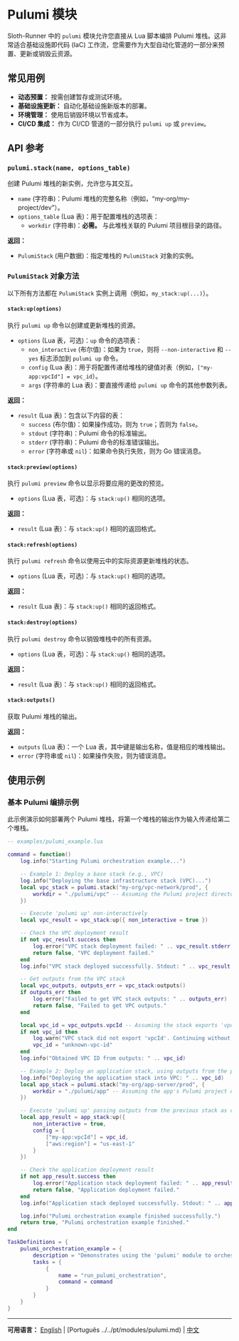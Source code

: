 # Pulumi 模块

Sloth-Runner 中的 `pulumi` 模块允许您直接从 Lua 脚本编排 Pulumi 堆栈。这非常适合基础设施即代码 (IaC) 工作流，您需要作为大型自动化管道的一部分来预置、更新或销毁云资源。

## 常见用例

*   **动态预置：** 按需创建暂存或测试环境。
*   **基础设施更新：** 自动化基础设施新版本的部署。
*   **环境管理：** 使用后销毁环境以节省成本。
*   **CI/CD 集成：** 作为 CI/CD 管道的一部分执行 `pulumi up` 或 `preview`。

## API 参考

### `pulumi.stack(name, options_table)`

创建 Pulumi 堆栈的新实例，允许您与其交互。

*   `name` (字符串)：Pulumi 堆栈的完整名称（例如，“my-org/my-project/dev”）。
*   `options_table` (Lua 表)：用于配置堆栈的选项表：
    *   `workdir` (字符串)：**必需。** 与此堆栈关联的 Pulumi 项目根目录的路径。

**返回：**
*   `PulumiStack` (用户数据)：指定堆栈的 `PulumiStack` 对象的实例。

### `PulumiStack` 对象方法

以下所有方法都在 `PulumiStack` 实例上调用（例如，`my_stack:up(...)`）。

#### `stack:up(options)`

执行 `pulumi up` 命令以创建或更新堆栈的资源。

*   `options` (Lua 表，可选)：`up` 命令的选项表：
    *   `non_interactive` (布尔值)：如果为 `true`，则将 `--non-interactive` 和 `--yes` 标志添加到 `pulumi up` 命令。
    *   `config` (Lua 表)：用于将配置传递给堆栈的键值对表（例如，`["my-app:vpcId"] = vpc_id`）。
    *   `args` (字符串的 Lua 表)：要直接传递给 `pulumi up` 命令的其他参数列表。

**返回：**
*   `result` (Lua 表)：包含以下内容的表：
    *   `success` (布尔值)：如果操作成功，则为 `true`；否则为 `false`。
    *   `stdout` (字符串)：Pulumi 命令的标准输出。
    *   `stderr` (字符串)：Pulumi 命令的标准错误输出。
    *   `error` (字符串或 `nil`)：如果命令执行失败，则为 Go 错误消息。

#### `stack:preview(options)`

执行 `pulumi preview` 命令以显示将要应用的更改的预览。

*   `options` (Lua 表，可选)：与 `stack:up()` 相同的选项。

**返回：**
*   `result` (Lua 表)：与 `stack:up()` 相同的返回格式。

#### `stack:refresh(options)`

执行 `pulumi refresh` 命令以使用云中的实际资源更新堆栈的状态。

*   `options` (Lua 表，可选)：与 `stack:up()` 相同的选项。

**返回：**
*   `result` (Lua 表)：与 `stack:up()` 相同的返回格式。

#### `stack:destroy(options)`

执行 `pulumi destroy` 命令以销毁堆栈中的所有资源。

*   `options` (Lua 表，可选)：与 `stack:up()` 相同的选项。

**返回：**
*   `result` (Lua 表)：与 `stack:up()` 相同的返回格式。

#### `stack:outputs()`

获取 Pulumi 堆栈的输出。

**返回：**
*   `outputs` (Lua 表)：一个 Lua 表，其中键是输出名称，值是相应的堆栈输出。
*   `error` (字符串或 `nil`)：如果操作失败，则为错误消息。

## 使用示例

### 基本 Pulumi 编排示例

此示例演示如何部署两个 Pulumi 堆栈，将第一个堆栈的输出作为输入传递给第二个堆栈。

```lua
-- examples/pulumi_example.lua

command = function()
    log.info("Starting Pulumi orchestration example...")

    -- Example 1: Deploy a base stack (e.g., VPC)
    log.info("Deploying the base infrastructure stack (VPC)...")
    local vpc_stack = pulumi.stack("my-org/vpc-network/prod", {
        workdir = "./pulumi/vpc" -- Assuming the Pulumi project directory is here
    })

    -- Execute 'pulumi up' non-interactively
    local vpc_result = vpc_stack:up({ non_interactive = true })

    -- Check the VPC deployment result
    if not vpc_result.success then
        log.error("VPC stack deployment failed: " .. vpc_result.stderr)
        return false, "VPC deployment failed."
    end
    log.info("VPC stack deployed successfully. Stdout: " .. vpc_result.stdout)

    -- Get outputs from the VPC stack
    local vpc_outputs, outputs_err = vpc_stack:outputs()
    if outputs_err then
        log.error("Failed to get VPC stack outputs: " .. outputs_err)
        return false, "Failed to get VPC outputs."
    end

    local vpc_id = vpc_outputs.vpcId -- Assuming the stack exports 'vpcId'
    if not vpc_id then
        log.warn("VPC stack did not export 'vpcId'. Continuing without it.")
        vpc_id = "unknown-vpc-id"
    end
    log.info("Obtained VPC ID from outputs: " .. vpc_id)

    -- Example 2: Deploy an application stack, using outputs from the previous stack as config
    log.info("Deploying the application stack into VPC: " .. vpc_id)
    local app_stack = pulumi.stack("my-org/app-server/prod", {
        workdir = "./pulumi/app" -- Assuming the app's Pulumi project directory is here
    })

    -- Execute 'pulumi up' passing outputs from the previous stack as configuration
    local app_result = app_stack:up({
        non_interactive = true,
        config = {
            ["my-app:vpcId"] = vpc_id,
            ["aws:region"] = "us-east-1"
        }
    })

    -- Check the application deployment result
    if not app_result.success then
        log.error("Application stack deployment failed: " .. app_result.stderr)
        return false, "Application deployment failed."
    end
    log.info("Application stack deployed successfully. Stdout: " .. app_result.stdout)

    log.info("Pulumi orchestration example finished successfully.")
    return true, "Pulumi orchestration example finished."
end

TaskDefinitions = {
    pulumi_orchestration_example = {
        description = "Demonstrates using the 'pulumi' module to orchestrate infrastructure stacks.",
        tasks = {
            {
                name = "run_pulumi_orchestration",
                command = command
            }
        }
    }
}
```

---
**可用语言：**
[English](../en/modules/pulumi.md) | [Português ../../pt/modules/pulumi.md) | [中文](./pulumi.md)